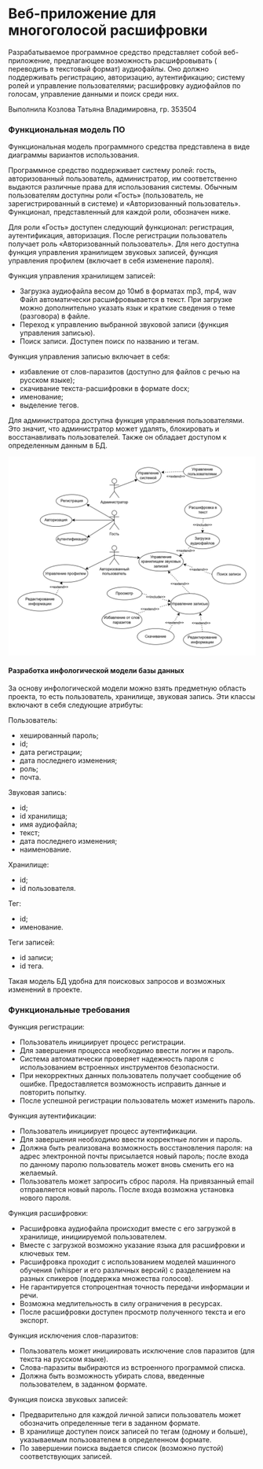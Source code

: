 # Веб-приложение для многоголосой расшифровки

Разрабатываемое программное средство представляет собой веб-приложение, предлагающее возможность расшифровывать (
переводить в текстовый формат) аудиофайлы. Оно должно поддерживать регистрацию, авторизацию, аутентификацию; систему
ролей и управление пользователями; расшифровку аудиофайлов по голосам, управление данными и поиск среди них.

Выполнила Козлова Татьяна Владимировна, гр. 353504

### Функциональная модель ПО

Функциональная модель программного средства представлена в виде диаграммы вариантов использования.

Программное средство поддерживает систему ролей: гость, авторизованный пользователь, администратор, им соответственно
выдаются различные права для использования системы. Обычным пользователям доступны роли «Гость» (пользователь, не
зарегистрированный в системе) и «Авторизованный пользователь». Функционал, представленный для каждой роли, обозначен
ниже.

Для роли «Гость» доступен следующий функционал: регистрация, аутентификация, авторизация. После регистрации пользователь
получает роль «Авторизованный пользователь». Для него доступна функция управления хранилищем звуковых записей, функция
управления профилем (включает в себя изменение пароля).

Функция управления хранилищем записей:

- Загрузка аудиофайла весом до 10мб в форматах mp3, mp4, wav Файл автоматически расшифровывается в текст. При загрузке
  можно дополнительно указать язык и краткие сведения о теме (разговора) в файле.
- Переход к управлению выбранной звуковой записи (функция управления записью).
- Поиск записи. Доступен поиск по названию и тегам.

Функция управления записью включает в себя:

- избавление от слов-паразитов (доступно для файлов с речью на русском языке);
- скачивание текста-расшифровки в формате docx;
- именование;
- выделение тегов.

Для администратора доступна функция управления пользователями. Это значит, что администратор может удалять, блокировать
и восстанавливать пользователей. Также он обладает доступом к определенным данным в БД.

![Use case diagram](images/uml_diagram.jpg)

#### Разработка инфологической модели базы данных

За основу инфологической модели можно взять предметную область проекта, то есть пользователь, хранилище, звуковая
запись. Эти классы включают в себя следующие атрибуты:

Пользователь:

- хешированный пароль;
- id;
- дата регистрации;
- дата последнего изменения;
- роль;
- почта.

Звуковая запись:

- id;
- id хранилища;
- имя аудиофайла;
- текст;
- дата последнего изменения;
- наименование.

Хранилище:

- id;
- id пользователя.

Тег:

- id;
- именование.

Теги записей:

- id записи;
- id тега.

Такая модель БД удобна для поисковых запросов и возможных изменений в проекте.

### Функциональные требования

Функция регистрации:

- Пользователь инициирует процесс регистрации.
- Для завершения процесса необходимо ввести логин и пароль.
- Система автоматически проверяет надежность пароля с использованием встроенных инструментов безопасности.
- При некорректных данных пользователь получает сообщение об ошибке. Предоставляется возможность исправить данные и
  повторить попытку.
- После успешной регистрации пользователь может изменить пароль.

Функция аутентификации:

- Пользователь инициирует процесс аутентификации.
- Для завершения необходимо ввести корректные логин и пароль.
- Должна быть реализована возможность восстановления пароля: на адрес электронной почты присылается новый пароль; после
  входа по данному паролю пользователь может вновь сменить его на желаемый.
- Пользователь может запросить сброс пароля. На привязанный email отправляется новый пароль. После входа возможна
  установка нового пароля.

Функция расшифровки:

- Расшифровка аудиофайла происходит вместе с его загрузкой в хранилище, инициируемой пользователем.
- Вместе с загрузкой возможно указание языка для расшифровки и ключевых тем.
- Расшифровка проходит с использованием моделей машинного обучения (whisper и его различных версий) с разделением на
  разных спикеров (поддержка множества голосов).
- Не гарантируется стопроцентная точность передачи информации и речи.
- Возможна медлительность в силу ограничения в ресурсах.
- После расшифровки доступен просмотр полученного текста и его экспорт.

Функция исключения слов-паразитов:

- Пользователь может инициировать исключение слов паразитов (для текста на русском языке).
- Слова-паразиты выбираются из встроенного программой списка.
- Должна быть возможность убирать слова, введенные пользователем, в заданном формате.

Функция поиска звуковых записей:

- Предварительно для каждой личной записи пользователь может обозначить определенные теги в заданном формате.
- В хранилище доступен поиск записей по тегам (одному и больше), указываемым пользователем в определенном формате.
- По завершении поиска выдается список (возможно пустой) соответствующих записей.